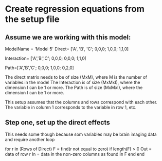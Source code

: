 # Create regression equations from the setup file
## Assume we are working with this model:
ModelName = 'Model 5'
Direct=
	['A', 'B', 'C';
	0,0,0;
	1,0,0;
	1,1,0]

Interaction=
	['A','B','C';
	0,0,0;
	0,0,0;
	1,1,0]

Path=['A','B','C';
	0,0,0;
	1,0,0;
	0,2,0]


The direct matrix needs to be of size (MxM), where M is the number of variables in the model
The Interaction is of size (MxMxI), where the dimension I can be 1 or more.
The Path is of size (MxMxI), where the dimension I can be 1 or more.

This setup assumes that the columns and rows correspond with each other. The variable in column 1 corresponds to the variable in row 1, etc.

## Step one, set up the direct effects
This needs some though because som variables may be brain imaging data and require another loop

for r in (Rows of Direct)
	F = find(r not equal to zero)
	if length(F) > 0
		Out = data of row r
		In = data in the non-zero columns as found in F
	end
end